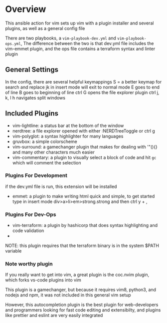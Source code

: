 # Overview

This ansible action for vim sets up vim with a plugin installer and several plugins, as well as a general config file

There are two playbooks, a `vim-playbook-dev.yml` and `vim-playbook-ops.yml`, The difference between the two is that dev.yml file includes the vim-emmet plugin, and the ops file contains a terraform syntax and linter plugin

## General Settings

In the config, there are several helpful keymappings
S = a better keymap for search and replace
jk in insert mode will exit to normal mode
E goes to end of line
B goes to beginning of line
ctrl G opens the file explorer plugin
ctrl j, k, l h navigates split windows


## Included Plugins

- vim-lightline: a status bar at the bottom of the window
- nerdtree: a file explorer opened with either :NERDTreeToggle or ctrl g
- vim-polyglot: a syntax highlighter for many languages
- gruvbox: a simple colorscheme
- vim-surround: a gamechanger plugin that makes for dealing with '"(){} and many other characters much easier
- vim-commentary: a plugin to visually select a block of code and hit `gc` which will comment the selection

### Plugins For Development
if the dev.yml file is run, this extension will be installed

- emmet: a plugin to make writing html quick and simple, to get started type in insert mode div>a>li>em>strong.strong and then ctrl y + ,

### Plugins For Dev-Ops

- vim-terraform: a plugin by hashicorp that does syntax highlighting and code validation
- 
NOTE: this plugin requires that the terraform binary is in the system $PATH variable

### Note worthy plugin
If you really want to get into vim, a great plugin is the coc.nvim plugin, which forks vs-code plugins into vim

This plugin is a gamechanger, but because it requires vim8, python3, and nodejs and npm, it was not included in this general vim setup

However, this autocompletion plugin is the best plugin for web-developers and programmers looking for fast code editing and extensibilty, and plugins like prettier and eslint are very easily integrated
